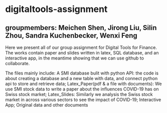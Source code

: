 # digitaltools-assignment
## groupmembers: Meichen Shen, Jirong Liu, Silin Zhou, Sandra Kuchenbecker, Wenxi Feng

Here we present all of our group assignment for Digital Tools for Finance. The works contain paper and slides written in latex, SQL database, and an interactive app, in the meantime showing that we can use github to collaborate.

The files mainly include: 
A SMI database bulit with python API: the code is about creating a database and a new table with data, and connect python api to store and retrieve data;
Latex_Paper(pdf & a file with documents): We use SMI stock data to write a paper about the influences COVID-19 has on Swiss stock market;
Latex_Slides: Similarly we analysis the Swiss stock market in across various sectors to see the impact of COVID-19; 
Interactive App;
Original data and other documents 

